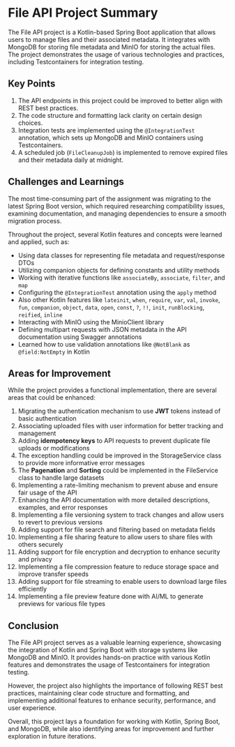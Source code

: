 # File API Project Summary

The File API project is a Kotlin-based Spring Boot application that allows users to manage files and their associated
metadata. It integrates with MongoDB for storing file metadata and MinIO for storing the actual files. The project
demonstrates the usage of various technologies and practices, including Testcontainers for integration testing.

## Key Points

1. The API endpoints in this project could be improved to better align with REST best practices.
2. The code structure and formatting lack clarity on certain design choices.
3. Integration tests are implemented using the `@IntegrationTest` annotation, which sets up MongoDB and MinIO containers
   using Testcontainers.
4. A scheduled job (`FileCleanupJob`) is implemented to remove expired files and their metadata daily at midnight.

## Challenges and Learnings

The most time-consuming part of the assignment was migrating to the latest Spring Boot version, which required
researching compatibility issues, examining documentation, and managing dependencies to ensure a smooth migration
process.

Throughout the project, several Kotlin features and concepts were learned and applied, such as:

* Using data classes for representing file metadata and request/response DTOs
* Utilizing companion objects for defining constants and utility methods
* Working with iterative functions like `associateBy`, `associate`, `filter`, and `map`
* Configuring the `@IntegrationTest` annotation using the `apply` method
* Also other Kotlin features
  like `lateinit`, `when`, `require`, `var`, `val`, `invoke`, `fun`, `companion`, `object`, `data`, `open`, `const`, `?`, `!!`, `init`, `runBlocking`, `reified`, `inline`
* Interacting with MinIO using the MinioClient library
* Defining multipart requests with JSON metadata in the API documentation using Swagger annotations
* Learned how to use validation annotations like `@NotBlank` as `@field:NotEmpty` in Kotlin

## Areas for Improvement

While the project provides a functional implementation, there are several areas that could be enhanced:

1. Migrating the authentication mechanism to use **JWT** tokens instead of basic authentication
2. Associating uploaded files with user information for better tracking and management
3. Adding **idempotency keys** to API requests to prevent duplicate file uploads or modifications
4. The exception handling could be improved in the StorageService class to provide more informative error messages
5. The **Pagenation** and **Sorting** could be implemented in the FileService class to handle large datasets
6. Implementing a rate-limiting mechanism to prevent abuse and ensure fair usage of the API
7. Enhancing the API documentation with more detailed descriptions, examples, and error responses
8. Implementing a file versioning system to track changes and allow users to revert to previous versions
9. Adding support for file search and filtering based on metadata fields
10. Implementing a file sharing feature to allow users to share files with others securely
11. Adding support for file encryption and decryption to enhance security and privacy
12. Implementing a file compression feature to reduce storage space and improve transfer speeds
13. Adding support for file streaming to enable users to download large files efficiently
14. Implementing a file preview feature done with AI/ML to generate previews for various file types

## Conclusion

The File API project serves as a valuable learning experience, showcasing the integration of Kotlin and Spring Boot with
storage systems like MongoDB and MinIO. It provides hands-on practice with various Kotlin features and demonstrates the
usage of Testcontainers for integration testing.

However, the project also highlights the importance of following REST best practices, maintaining clear code structure
and formatting, and implementing additional features to enhance security, performance, and user experience.

Overall, this project lays a foundation for working with Kotlin, Spring Boot, and MongoDB, while also identifying areas
for improvement and further exploration in future iterations.
